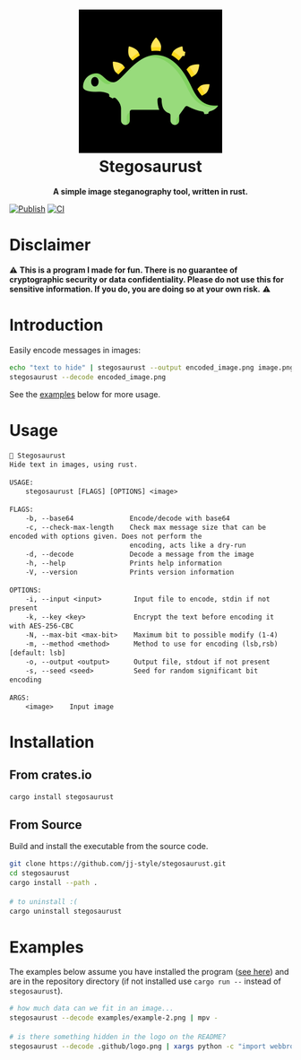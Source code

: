 <h1 align="center">
  <img src=".github/logo.png" alt="Stegosaurust" width="256" />
  <br />
  Stegosaurust
</h1>

<p align="center"><b>A simple image steganography tool, written in rust.</b></p>

[![Publish](https://github.com/jj-style/stegosaurust/actions/workflows/publish.yml/badge.svg)](https://github.com/jj-style/stegosaurust/actions/workflows/publish.yml)
[![CI](https://github.com/jj-style/stegosaurust/actions/workflows/ci.yml/badge.svg)](https://github.com/jj-style/stegosaurust/actions/workflows/ci.yml)

# Disclaimer
:warning: **This is a program I made for fun. There is no guarantee of cryptographic security or data confidentiality. Please do not use this for sensitive information. If you do, you are doing so at your own risk.** :warning:

# Introduction
Easily encode messages in images:
```bash
echo "text to hide" | stegosaurust --output encoded_image.png image.png
stegosaurust --decode encoded_image.png 
```
See the [examples](#examples) below for more usage. 

# Usage
```
🦕 Stegosaurust
Hide text in images, using rust.

USAGE:
    stegosaurust [FLAGS] [OPTIONS] <image>

FLAGS:
    -b, --base64              Encode/decode with base64
    -c, --check-max-length    Check max message size that can be encoded with options given. Does not perform the
                              encoding, acts like a dry-run
    -d, --decode              Decode a message from the image
    -h, --help                Prints help information
    -V, --version             Prints version information

OPTIONS:
    -i, --input <input>        Input file to encode, stdin if not present
    -k, --key <key>            Encrypt the text before encoding it with AES-256-CBC
    -N, --max-bit <max-bit>    Maximum bit to possible modify (1-4)
    -m, --method <method>      Method to use for encoding (lsb,rsb) [default: lsb]
    -o, --output <output>      Output file, stdout if not present
    -s, --seed <seed>          Seed for random significant bit encoding

ARGS:
    <image>    Input image
```

# Installation
## From crates.io
```bash
cargo install stegosaurust
```

## From Source
Build and install the executable from the source code.
```bash
git clone https://github.com/jj-style/stegosaurust.git
cd stegosaurust
cargo install --path .

# to uninstall :(
cargo uninstall stegosaurust
```

# Examples
The examples below assume you have installed the program ([see here](#installation)) and are in the repository directory (if not installed use `cargo run --` instead of `stegosaurust`).

```bash
# how much data can we fit in an image...
stegosaurust --decode examples/example-2.png | mpv -

# is there something hidden in the logo on the README?
stegosaurust --decode .github/logo.png | xargs python -c "import webbrowser,sys; webbrowser.open(sys.argv[1])"
```